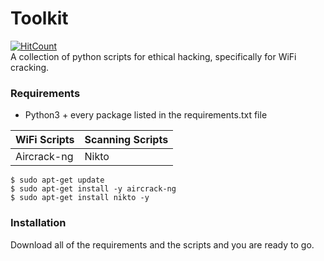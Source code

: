 # Toolkit
[![HitCount](http://hits.dwyl.com/larsfriese/toolkit.svg)](http://hits.dwyl.com/larsfriese/toolkit)<br>
A collection of python scripts for ethical hacking, specifically for WiFi cracking.

### Requirements
- Python3 + every package listed in the requirements.txt file

| WiFi Scripts  | Scanning Scripts |
| ------------- | ---------------- |
| Aircrack-ng   | Nikto            |

`$ sudo apt-get update` <br>
`$ sudo apt-get install -y aircrack-ng `<br>
`$ sudo apt-get install nikto -y `

### Installation
Download all of the requirements and the scripts and you are ready to go.
